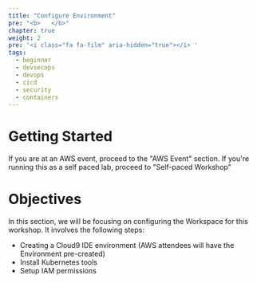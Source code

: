 ```yaml
---
title: "Configure Environment"
pre: "<b>   </b>"
chapter: true
weight: 2
pre: '<i class="fa fa-film" aria-hidden="true"></i> '
tags:
  - beginner
  - devsecops
  - devops
  - cicd
  - security
  - containers
---
```


# Getting Started
If you are at an AWS event, proceed to the "AWS Event" section. If you're running this as a self paced lab, proceed to "Self-paced Workshop"

# Objectives
In this section, we will be focusing on configuring the Workspace for this workshop. It involves the following steps:

* Creating a Cloud9 IDE environment (AWS attendees will have the Environment pre-created)
* Install Kubernetes tools
* Setup IAM permissions
